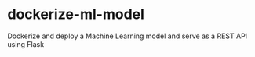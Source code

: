 # dockerize-ml-model
Dockerize and deploy a Machine Learning model and serve as a REST API using Flask

